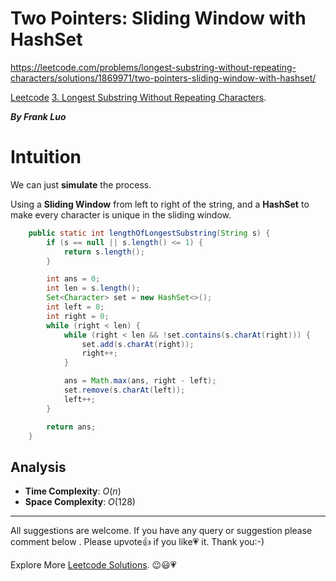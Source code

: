 # Two Pointers: Sliding Window with HashSet

https://leetcode.com/problems/longest-substring-without-repeating-characters/solutions/1869971/two-pointers-sliding-window-with-hashset/

[Leetcode](https://leetcode.com/) [3. Longest Substring Without Repeating Characters](https://leetcode.com/problems/longest-substring-without-repeating-characters/).


***By Frank Luo***


# Intuition

We can just **simulate** the process.

Using a **Sliding Window** from left to right of the string, and a **HashSet** to make every character is unique in the sliding window.

```java
    public static int lengthOfLongestSubstring(String s) {
        if (s == null || s.length() <= 1) {
            return s.length();
        }

        int ans = 0;
        int len = s.length();
        Set<Character> set = new HashSet<>();
        int left = 0;
        int right = 0;
        while (right < len) {
            while (right < len && !set.contains(s.charAt(right))) {
                set.add(s.charAt(right));
                right++;
            }

            ans = Math.max(ans, right - left);
            set.remove(s.charAt(left));
            left++;
        }

        return ans;
    }
```

## Analysis

- **Time Complexity**:  $O(n)$
- **Space Complexity**: $O(128)$


--------------------------

All suggestions are welcome. 
If you have any query or suggestion please comment below .
Please upvote👍 if you like💗 it. Thank you:-)

Explore More [Leetcode Solutions](https://leetcode.com/discuss/general-discussion/1868912/My-Leetcode-Solutions-All-In-One). 😉😃💗
